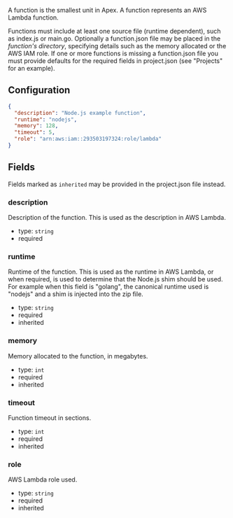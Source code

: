 
A function is the smallest unit in Apex. A function represents an AWS Lambda function.

Functions must include at least one source file (runtime dependent), such as index.js or main.go. Optionally a function.json file may be placed in the _function's directory_, specifying details such as the memory allocated or the AWS IAM role. If one or more functions is missing a function.json file you must provide defaults for the required fields in project.json (see "Projects" for an example).

## Configuration

```json
{
  "description": "Node.js example function",
  "runtime": "nodejs",
  "memory": 128,
  "timeout": 5,
  "role": "arn:aws:iam::293503197324:role/lambda"
}
```

## Fields

Fields marked as `inherited` may be provided in the project.json file instead.

### description

Description of the function. This is used as the description in AWS Lambda.

- type: `string`
- required

### runtime

Runtime of the function. This is used as the runtime in AWS Lambda, or when required, is used to determine that the Node.js shim should be used. For example when this field is "golang", the canonical runtime used is "nodejs" and a shim is injected into the zip file.

- type: `string`
- required
- inherited

### memory

Memory allocated to the function, in megabytes.

- type: `int`
- required
- inherited

### timeout

Function timeout in sections.

- type: `int`
- required
- inherited

### role

AWS Lambda role used.

- type: `string`
- required
- inherited
